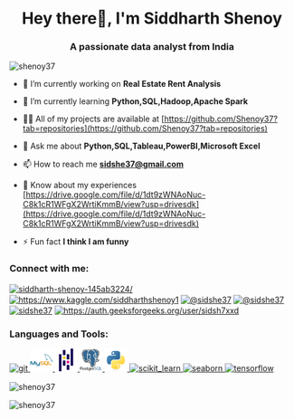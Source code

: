 <h1 align="center">Hey there👋, I'm Siddharth Shenoy</h1>
<h3 align="center">A passionate data analyst from India</h3>

<p align="left"> <img src="https://komarev.com/ghpvc/?username=shenoy37&label=Profile%20views&color=0e75b6&style=flat" alt="shenoy37" /> </p>

- 🔭 I’m currently working on **Real Estate Rent Analysis**

- 🌱 I’m currently learning **Python,SQL,Hadoop,Apache Spark**

- 👨‍💻 All of my projects are available at [https://github.com/Shenoy37?tab=repositories](https://github.com/Shenoy37?tab=repositories)

- 💬 Ask me about **Python,SQL,Tableau,PowerBI,Microsoft Excel**

- 📫 How to reach me **sidshe37@gmail.com**

- 📄 Know about my experiences [https://drive.google.com/file/d/1dt9zWNAoNuc-C8k1cR1WFgX2WrtiKmmB/view?usp=drivesdk](https://drive.google.com/file/d/1dt9zWNAoNuc-C8k1cR1WFgX2WrtiKmmB/view?usp=drivesdk)

- ⚡ Fun fact **I think I am funny**

<h3 align="left">Connect with me:</h3>
<p align="left">
<a href="https://linkedin.com/in/siddharth-shenoy-145ab3224/" target="blank"><img align="center" src="https://raw.githubusercontent.com/rahuldkjain/github-profile-readme-generator/master/src/images/icons/Social/linked-in-alt.svg" alt="siddharth-shenoy-145ab3224/" height="30" width="40" /></a>
<a href="https://kaggle.com/https://www.kaggle.com/siddharthshenoy1" target="blank"><img align="center" src="https://raw.githubusercontent.com/rahuldkjain/github-profile-readme-generator/master/src/images/icons/Social/kaggle.svg" alt="https://www.kaggle.com/siddharthshenoy1" height="30" width="40" /></a>
<a href="https://medium.com/@sidshe37" target="blank"><img align="center" src="https://raw.githubusercontent.com/rahuldkjain/github-profile-readme-generator/master/src/images/icons/Social/medium.svg" alt="@sidshe37" height="30" width="40" /></a>
<a href="https://www.hackerrank.com/@sidshe37" target="blank"><img align="center" src="https://raw.githubusercontent.com/rahuldkjain/github-profile-readme-generator/master/src/images/icons/Social/hackerrank.svg" alt="@sidshe37" height="30" width="40" /></a>
<a href="https://www.leetcode.com/sidshe37" target="blank"><img align="center" src="https://raw.githubusercontent.com/rahuldkjain/github-profile-readme-generator/master/src/images/icons/Social/leet-code.svg" alt="sidshe37" height="30" width="40" /></a>
<a href="https://auth.geeksforgeeks.org/user/https://auth.geeksforgeeks.org/user/sidsh7xxd" target="blank"><img align="center" src="https://raw.githubusercontent.com/rahuldkjain/github-profile-readme-generator/master/src/images/icons/Social/geeks-for-geeks.svg" alt="https://auth.geeksforgeeks.org/user/sidsh7xxd" height="30" width="40" /></a>
</p>

<h3 align="left">Languages and Tools:</h3>
<p align="left"> <a href="https://git-scm.com/" target="_blank" rel="noreferrer"> <img src="https://www.vectorlogo.zone/logos/git-scm/git-scm-icon.svg" alt="git" width="40" height="40"/> </a> <a href="https://www.mysql.com/" target="_blank" rel="noreferrer"> <img src="https://raw.githubusercontent.com/devicons/devicon/master/icons/mysql/mysql-original-wordmark.svg" alt="mysql" width="40" height="40"/> </a> <a href="https://pandas.pydata.org/" target="_blank" rel="noreferrer"> <img src="https://raw.githubusercontent.com/devicons/devicon/2ae2a900d2f041da66e950e4d48052658d850630/icons/pandas/pandas-original.svg" alt="pandas" width="40" height="40"/> </a> <a href="https://www.postgresql.org" target="_blank" rel="noreferrer"> <img src="https://raw.githubusercontent.com/devicons/devicon/master/icons/postgresql/postgresql-original-wordmark.svg" alt="postgresql" width="40" height="40"/> </a> <a href="https://www.python.org" target="_blank" rel="noreferrer"> <img src="https://raw.githubusercontent.com/devicons/devicon/master/icons/python/python-original.svg" alt="python" width="40" height="40"/> </a> <a href="https://scikit-learn.org/" target="_blank" rel="noreferrer"> <img src="https://upload.wikimedia.org/wikipedia/commons/0/05/Scikit_learn_logo_small.svg" alt="scikit_learn" width="40" height="40"/> </a> <a href="https://seaborn.pydata.org/" target="_blank" rel="noreferrer"> <img src="https://seaborn.pydata.org/_images/logo-mark-lightbg.svg" alt="seaborn" width="40" height="40"/> </a> <a href="https://www.tensorflow.org" target="_blank" rel="noreferrer"> <img src="https://www.vectorlogo.zone/logos/tensorflow/tensorflow-icon.svg" alt="tensorflow" width="40" height="40"/> </a> </p>

<p><img align="center" src="https://github-readme-stats.vercel.app/api/top-langs?username=shenoy37&show_icons=true&locale=en&layout=compact" alt="shenoy37" /></p>

<p><img align="center" src="https://github-readme-streak-stats.herokuapp.com/?user=shenoy37&" alt="shenoy37" /></p>
